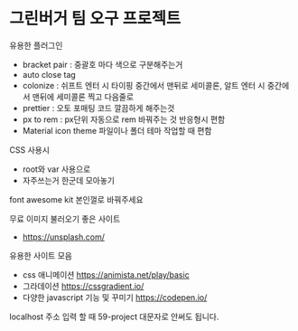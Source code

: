 # 그린버거 팀 오구 프로젝트

유용한 플러그인

-   bracket pair : 중괄호 마다 색으로 구분해주는거
-   auto close tag
-   colonize : 쉬프트 엔터 시 타이핑 중간에서 맨뒤로 세미콜론, 알트 엔터 시 중간에서 맨뒤에 세미콜론 찍고 다음줄로
-   prettier : 오토 포매팅 코드 깔끔하게 해주는것
-   px to rem : px단위 자동으로 rem 바꿔주는 것 반응형시 편함
-   Material icon theme 파일이나 폴더 테마 작업할 때 편함

CSS 사용시

-   root와 var 사용으로
-   자주쓰는거 한군데 모아놓기

font awesome kit 본인껄로 바꿔주세요

무료 이미지 불러오기 좋은 사이트

-   https://unsplash.com/

유용한 사이트 모음

-   css 애니메이션 https://animista.net/play/basic
-   그라데이션 https://cssgradient.io/
-   다양한 javascript 기능 및 꾸미기 https://codepen.io/

localhost 주소 입력 할 때 59-project 대문자로 안써도 됩니다.

